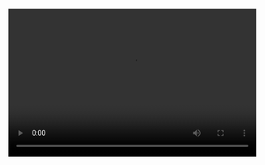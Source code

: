 <video src="https://www.bilibili.com/video/BV1pi4y19769/" controls="controls" width="500" height="300">您的浏览器不支持播放该视频！</video>
